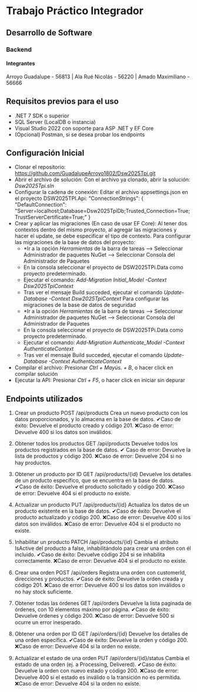 # Trabajo Práctico Integrador
## Desarrollo de Software
### Backend
#### Integrantes
Arroyo Guadalupe - 56813 | Ala Rué Nicolás - 56220 | Amado Maximiliano - 56666

## Requisitos previos para el uso
- .NET 7 SDK o superior
- SQL Server (LocalDB o instancia)
- Visual Studio 2022 con soporte para ASP .NET y EF Core
- (Opcional) Postman, si se desea probar los endpoints

## Configuración Inicial
- Clonar el repositorio: https://github.com/GuadalupeArroyo1802/Dsw2025Tpi.git
- Abrir el archivo de solución: Con el archivo ya clonado, abrir la solución: _Dsw2025Tpi.sln_
- Configurar la cadena de conexión: Editar el archivo appsettings.json en el proyecto DSW2025TPI.Api: 
"ConnectionStrings": {
  "DefaultConnection": "Server=localhost;Database=Dsw2025TpiDb;Trusted_Connection=True;TrustServerCertificate=True;"
}
- Crear y aplicar las migraciones (En caso de usar EF Core): Al tener dos contextos dentro del mismo proyecto, al agregar las migraciones y hacer el update, se debe especificar el tipo de contexto. 
Para configurar las migraciones de la base de datos del proyecto:
     + *Ir a la opción *Herramientas* de la barra de tareas --> Seleccionar Administrador de paquetes NuGet --> Seleccionar Consola del Administrador de Paquetes
     + En la consola seleccionar el proyecto de DSW2025TPi.Data como proyecto predeterminado.
     + Ejecutar el comando: *Add-Migration Initial_Model -Context Dsw2025TpiContext*
     + Tras ver el mensaje Build succeded, ejecutar el comando *Update-Database -Context Dsw2025TpiContext*
 Para configurar las migraciones de la base de datos de seguridad
     + *Ir a la opción *Herramientas* de la barra de tareas --> Seleccionar Administrador de paquetes NuGet --> Seleccionar Consola del Administrador de Paquetes
     + En la consola seleccionar el proyecto de DSW2025TPi.Data como proyecto predeterminado.
     + Ejecutar el comando: *Add-Migration Authenticate_Model -Context AuthenticateContext*
     + Tras ver el mensaje Build succeded, ejecutar el comando *Update-Database -Context AuthenticateContext*
- Compilar el archivo: Presionar *Ctrl + Mayús. + B*, o hacer click en compilar solución
- Ejecutar la API: Presionar *Ctrl + F5*, o hacer click en iniciar sin depurar

## Endpoints utilizados
1) Crear un producto
POST /api/products
Crea un nuevo producto con los datos proporcionados, y lo almacena en la base de datos.
✔Caso de éxito: Devuelve el producto creado y código 201.
❌Caso de error: Devuelve 400 si los datos son inválidos.

2) Obtener todos los productos
GET /api/products
Devuelve todos los productos registrados en la base de datos.
✔ Caso de error: Devuelve la lista de productos y código 200.
❌Caso de error: Devuelve 204 si no hay productos.

3) Obtener un producto por ID
GET /api/products/{id}
Devuelve los detalles de un producto específico, que se encuentra en la base de datos.
✔Caso de éxito: Devuelve el producto solicitado y código 200.
❌Caso de error: Devuelve 404 si el producto no existe.

4) Actualizar un producto
PUT /api/products/{id}
Actualiza los datos de un producto existente en la base de datos.
✔Caso de éxito: Devuelve el producto actualizado y código 200.
❌Caso de error: Devuelve 400 si los datos son inválidos.
❌Caso de error: Devuelve 404 si el producto no existe.

5) Inhabilitar un producto
PATCH /api/products/{id}
Cambia el atributo IsActive del producto a false, inhabilitándolo para crear una orden con él incluido.
✔Caso de éxito: Devuelve código 204 si se inhabilita correctamente.
❌Caso de error: Devuelve 404 si el producto no existe.

6) Crear una orden
POST /api/orders
Registra una orden con customerId, direcciones y productos.
✔Caso de éxito: Devuelve la orden creada y código 201.
❌Caso de error: Devuelve 400 si los datos son inválidos o no hay stock suficiente.

7) Obtener todas las órdenes
GET /api/orders
Devuelve la lista paginada de órdenes, con 10 elementos máximo por página.
✔Caso de éxito: Devuelve órdenes y código 200.
❌Caso de error: Devuelve 500 si ocurre un error inesperado.

8) Obtener una orden por ID
GET /api/orders/{id}
Devuelve los detalles de una orden específica.
✔Caso de éxito: Devuelve la orden y código 200.
❌Caso de error: Devuelve 404 si la orden no existe.

9) Actualizar el estado de una orden
PUT /api/orders/{id}/status
Cambia el estado de una orden (ej. a Processing, Delivered).
✔Caso de éxito: Devuelve la orden con nuevo estado y código 200.
❌Caso de error: Devuelve 400 si el estado es inválido o la transición no es permitida.
❌Caso de error: Devuelve 404 si la orden no existe.
